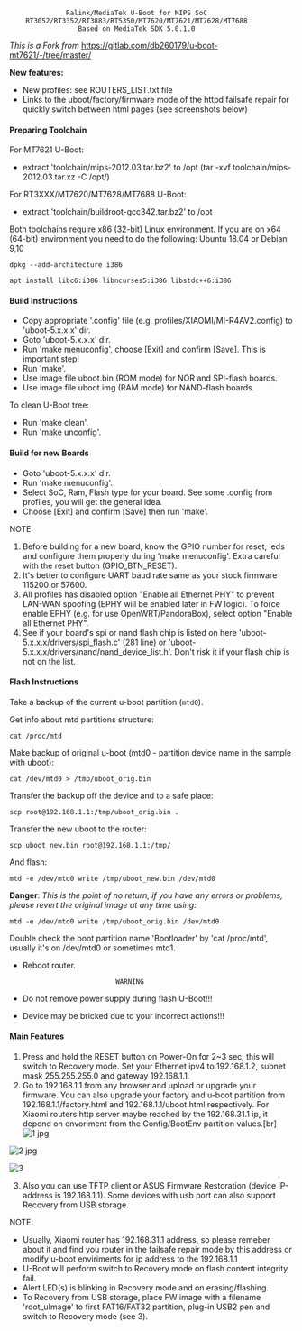                   Ralink/MediaTek U-Boot for MIPS SoC
        RT3052/RT3352/RT3883/RT5350/MT7620/MT7621/MT7628/MT7688
                     Based on MediaTek SDK 5.0.1.0

*This is a Fork from* https://gitlab.com/db260179/u-boot-mt7621/-/tree/master/

**New features:**
- New profiles:
  see ROUTERS_LIST.txt file
- Links to the uboot/factory/firmware mode of the httpd failsafe repair for quickly switch between html pages (see screenshots below)

#### Preparing Toolchain

For MT7621 U-Boot:
- extract 'toolchain/mips-2012.03.tar.bz2' to /opt (tar -xvf toolchain/mips-2012.03.tar.xz -C /opt/)

For RT3XXX/MT7620/MT7628/MT7688 U-Boot:
- extract 'toolchain/buildroot-gcc342.tar.bz2' to /opt

Both toolchains require x86 (32-bit) Linux environment. If you are on x64 (64-bit)
environment you need to do the following:
Ubuntu 18.04 or Debian 9,10
```
dpkg --add-architecture i386

apt install libc6:i386 libncurses5:i386 libstdc++6:i386
```

#### Build Instructions

- Copy appropriate '.config' file (e.g. profiles/XIAOMI/MI-R4AV2.config)
  to 'uboot-5.x.x.x' dir.
- Goto 'uboot-5.x.x.x' dir.
- Run 'make menuconfig', choose [Exit] and confirm [Save]. This is important step!
- Run 'make'.
- Use image file uboot.bin (ROM mode) for NOR and SPI-flash boards.
- Use image file uboot.img (RAM mode) for NAND-flash boards.

To clean U-Boot tree:
- Run 'make clean'.
- Run 'make unconfig'.

#### Build for new Boards

- Goto 'uboot-5.x.x.x' dir.
- Run 'make menuconfig'.
- Select SoC, Ram, Flash type for your board. See some .config from profiles, you will get the general idea.
- Choose [Exit] and confirm [Save] then run 'make'.

NOTE:
1. Before building for a new board, know the GPIO number for reset, leds and configure them
   properly during 'make menuconfig'. Extra careful with the reset button (GPIO_BTN_RESET).
2. It's better to configure UART baud rate same as your stock firmware 115200 or 57600.
3. All profiles has disabled option "Enable all Ethernet PHY" to prevent LAN-WAN
   spoofing (EPHY will be enabled later in FW logic). To force enable EPHY (e.g. for
   use OpenWRT/PandoraBox), select option "Enable all Ethernet PHY".
4. See if your board's spi or nand flash chip is listed on here 'uboot-5.x.x.x/drivers/spi_flash.c' (281 line)
   or 'uboot-5.x.x.x/drivers/nand/nand_device_list.h'. Don't risk it if your flash chip is not on the list.

#### Flash Instructions

Take a backup of the current u-boot partition (`mtd0`).

Get info about mtd partitions structure:
  ```
  cat /proc/mtd
  ```
Make backup of original u-boot (mtd0 - partition device name in the sample with uboot):
  ```
  cat /dev/mtd0 > /tmp/uboot_orig.bin
  ```
Transfer the backup off the device and to a safe place:
  ```
 scp root@192.168.1.1:/tmp/uboot_orig.bin .
  ```
  
Transfer the new uboot to the router:
  ```
  scp uboot_new.bin root@192.168.1.1:/tmp/
  ```
  And flash:
  ```
  mtd -e /dev/mtd0 write /tmp/uboot_new.bin /dev/mtd0
  ```
  

**Danger**: *This is the point of no return, if you have any errors or problems, please revert the original image at any time using:*

  ```
  mtd -e /dev/mtd0 write /tmp/uboot_orig.bin /dev/mtd0
  ```
Double check the boot partition name 'Bootloader' by 'cat /proc/mtd', usually it's on /dev/mtd0 or sometimes mtd1.
- Reboot router.

                             WARNING

- Do not remove power supply during flash U-Boot!!!
- Device may be bricked due to your incorrect actions!!!

#### Main Features

1. Press and hold the RESET button on Power-On for 2~3 sec, this will switch to Recovery mode. Set your Ethernet
   ipv4 to 192.168.1.2, subnet mask 255.255.255.0 and gateway 192.168.1.1.
2. Go to 192.168.1.1 from any browser and upload or upgrade your firmware. You can also upgrade your factory and u-boot
   partition from 192.168.1.1/factory.html and 192.168.1.1/uboot.html respectively.
   For Xiaomi routers http server maybe reached by the 192.168.31.1 ip, it depend on envoriment from the Config/BootEnv partition values.[br]
![1 jpg](https://user-images.githubusercontent.com/61657001/232837801-37d8ee25-8b42-406c-8d1a-945b4c31f26c.png)

![2 jpg](https://user-images.githubusercontent.com/61657001/232837816-029b2930-7ea9-46b4-bac2-b0d650ba0f3d.png)

![3](https://user-images.githubusercontent.com/61657001/232837844-ac23f068-3b1a-4308-9a8e-2c32ea1a0f00.jpg)


3. Also you can use TFTP client or ASUS Firmware Restoration (device IP-address is 192.168.1.1). Some devices with usb
   port can also support Recovery from USB storage.

NOTE:
- Usually, Xiaomi router has 192.168.31.1 address, so please remeber about it and find you router in the failsafe repair mode by this address or modify u-boot enviriments for ip address to the 192.168.1.1
- U-Boot will perform switch to Recovery mode on flash content integrity fail.
- Alert LED(s) is blinking in Recovery mode and on erasing/flashing.
- To Recovery from USB storage, place FW image with a filename 'root_uImage' to first
  FAT16/FAT32 partition, plug-in USB2 pen and switch to Recovery mode (see 3).

